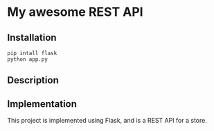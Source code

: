 # My awesome REST API

## Installation

```
pip intall flask
python app.py
```

## Description

## Implementation

This project is implemented using Flask, and is a REST API for a store.
